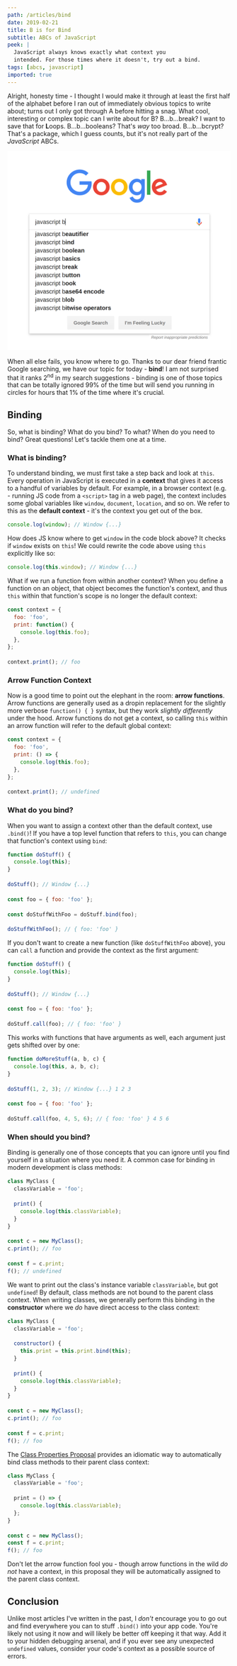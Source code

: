 ```yaml
---
path: /articles/bind
date: 2019-02-21
title: B is for Bind
subtitle: ABCs of JavaScript
peek: |
  JavaScript always knows exactly what context you
  intended. For those times where it doesn't, try out a bind.
tags: [abcs, javascript]
imported: true
---
```


Alright, honesty time - I thought I would make it through at least the first half of the alphabet before I ran out of
immediately obvious topics to write about; turns out I only got through A before hitting a snag. What cool, interesting
or complex topic can I write about for B? B...b...break? I want to save that for **L**oops. B...b...booleans? That's _way_
too broad. B...b...bcrypt? That's a package, which I guess counts, but it's not really part of the _JavaScript_ ABCs.

![google-search](../images/014-google-search.png)

When all else fails, you know where to go. Thanks to our dear friend frantic Google searching, we have our topic for today -
**bind**! I am not surprised that it ranks 2<sup>nd</sup> in my search suggestions - binding is one of those topics that can be totally
ignored 99% of the time but will send you running in circles for hours that 1% of the time where it's crucial.

## Binding

So, what is binding? What do you bind? To what? When do you need to bind? Great questions! Let's tackle them one at a time.

### What is binding?

To understand binding, we must first take a step back and look at `this`. Every operation in JavaScript is executed in a **context**
that gives it access to a handful of variables by default. For example, in a browser context (e.g. - running JS code from a `<script>`
tag in a web page), the context includes some global variables like `window`, `document`, `location`, and so on. We refer to this as
the **default context** - it's the context you get out of the box.

```js
console.log(window); // Window {...}
```

How does JS know where to get `window` in the code block above? It checks if `window` exists on `this`! We could rewrite the code above
using `this` explicitly like so:

```js
console.log(this.window); // Window {...}
```

What if we run a function from within another context? When you define a function on an object, that object becomes the function's
context, and thus `this` within that function's scope is no longer the default context:

```js
const context = {
  foo: 'foo',
  print: function() {
    console.log(this.foo);
  },
};

context.print(); // foo
```

### Arrow Function Context

Now is a good time to point out the elephant in the room: **arrow functions**. Arrow functions are generally used as a dropin replacement
for the slightly more verbose `function() { }` syntax, but they work _slightly differently_ under the hood. Arrow functions do not get
a context, so calling `this` within an arrow function will refer to the default global context:

```js
const context = {
  foo: 'foo',
  print: () => {
    console.log(this.foo);
  },
};

context.print(); // undefined
```

### What do you bind?

When you want to assign a context other than the default context, use `.bind()`! If you have a top level function that refers to `this`,
you can change that function's context using `bind`:

```js
function doStuff() {
  console.log(this);
}

doStuff(); // Window {...}

const foo = { foo: 'foo' };

const doStuffWithFoo = doStuff.bind(foo);

doStuffWithFoo(); // { foo: 'foo' }
```

If you don't want to create a new function (like `doStuffWithFoo` above), you can `call` a function and provide the context as
the first argument:

```js
function doStuff() {
  console.log(this);
}

doStuff(); // Window {...}

const foo = { foo: 'foo' };

doStuff.call(foo); // { foo: 'foo' }
```

This works with functions that have arguments as well, each argument just gets shifted over by one:

```js
function doMoreStuff(a, b, c) {
  console.log(this, a, b, c);
}

doStuff(1, 2, 3); // Window {...} 1 2 3

const foo = { foo: 'foo' };

doStuff.call(foo, 4, 5, 6); // { foo: 'foo' } 4 5 6
```

### When should you bind?

Binding is generally one of those concepts that you can ignore until you find yourself in a situation where you need it. A common
case for binding in modern development is class methods:

```js
class MyClass {
  classVariable = 'foo';

  print() {
    console.log(this.classVariable);
  }
}

const c = new MyClass();
c.print(); // foo

const f = c.print;
f(); // undefined
```

We want to print out the class's instance variable `classVariable`, but got `undefined`! By default, class methods are not
bound to the parent class context. When writing classes, we generally perform this binding in the **constructor** where we _do_
have direct access to the class context:

```js
class MyClass {
  classVariable = 'foo';

  constructor() {
    this.print = this.print.bind(this);
  }

  print() {
    console.log(this.classVariable);
  }
}

const c = new MyClass();
c.print(); // foo

const f = c.print;
f(); // foo
```

The [Class Properties Proposal](https://github.com/tc39/proposal-class-fields) provides an idiomatic way to automatically bind
class methods to their parent class context:

```js
class MyClass {
  classVariable = 'foo';

  print = () => {
    console.log(this.classVariable);
  };
}

const c = new MyClass();
const f = c.print;
f(); // foo
```

Don't let the arrow function fool you - though arrow functions in the wild _do not_ have a context, in this proposal they
will be automatically assigned to the parent class context.

## Conclusion

Unlike most articles I've written in the past, I _don't_ encourage you to go out and find everywhere you can to stuff `.bind()`
into your app code. You're likely not using it now and will likely be better off keeping it that way. Add it to your hidden
debugging arsenal, and if you ever see any unexpected `undefined` values, consider your code's context as a possible source
of errors.
